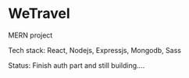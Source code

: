 # WeTravel
MERN project 

Tech stack: React, Nodejs, Expressjs, Mongodb, Sass

Status: Finish auth part and still building....

